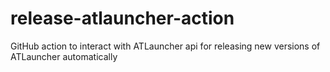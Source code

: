 # release-atlauncher-action
GitHub action to interact with ATLauncher api for releasing new versions of ATLauncher automatically

